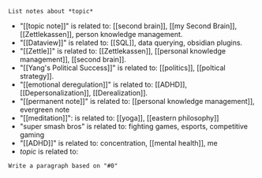 `List notes about *topic*`
- "[[topic note]]" is related to: [[second brain]], [[my Second Brain]], [[Zettlekassen]], person knowledge management.
- "[[Dataview]]" is related to: [[SQL]], data querying, obsidian plugins.
- "[[Zettle]]" is related to: [[Zettlekassen]], [[personal knowledge management]], [[second brain]].
- "[[Yang's Political Success]]" is related to: [[politics]], [[poltical strategy]].
- "[[emotional deregulation]]" is related to: [[ADHD]], [[Depersonalization]], [[Derealization]].
- "[[permanent note]]" is related to: [[personal knowledge management]], evergreen note
- "[[meditation]]": is related to: [[yoga]], [[eastern philosophy]]
- "super smash bros" is related to: fighting games, esports, competitive gaming
- "[[ADHD]]" is related to: concentration, [[mental health]], me
- *topic* is related to:


`Write a paragraph based on "#0"`